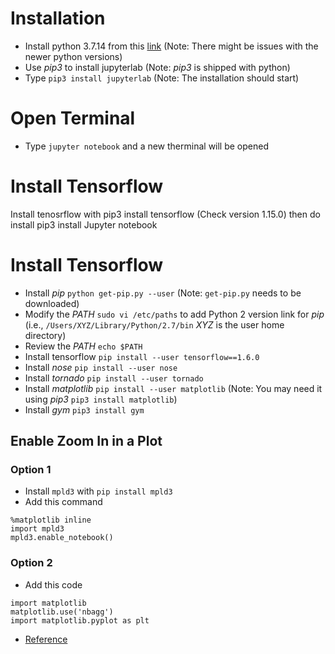 # Installation
* Install python 3.7.14 from this [link](https://www.python.org/downloads/release/python-374/) (Note: There might be issues with the newer python versions)
* Use _pip3_ to install jupyterlab (Note: _pip3_ is shipped with python)
* Type `pip3 install jupyterlab` (Note: The installation should start)

# Open Terminal
* Type `jupyter notebook` and a new therminal will be opened

# Install Tensorflow
Install tenosrflow with pip3 install tensorflow (Check version 1.15.0)
then do install pip3 install Jupyter notebook


# Install Tensorflow
* Install _pip_ `python get-pip.py --user` (Note: `get-pip.py` needs to be downloaded)
* Modify the _PATH_ `sudo vi /etc/paths` to add Python 2 version link for _pip_ (i.e., `/Users/XYZ/Library/Python/2.7/bin` _XYZ_ is the user home directory)
* Review the _PATH_ `echo $PATH`
* Install tensorflow `pip install --user tensorflow==1.6.0`
* Install _nose_ `pip install --user nose`
* Install _tornado_ `pip install --user tornado`
* Install _matplotlib_ `pip install --user matplotlib` (Note: You may need it using _pip3_ `pip3 install matplotlib`)
* Install _gym_ `pip3 install gym`

## Enable Zoom In in a Plot
### Option 1
* Install `mpld3` with `pip install mpld3`
* Add this command 
```
%matplotlib inline
import mpld3
mpld3.enable_notebook()
```
### Option 2
* Add this code
```
import matplotlib
matplotlib.use('nbagg')
import matplotlib.pyplot as plt
```
* [Reference](https://stackoverflow.com/questions/10655217/ipython-notebook-pylab-inline-zooming-of-a-plot)

